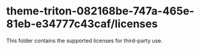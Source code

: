 # theme-triton-082168be-747a-465e-81eb-e34777c43caf/licenses

This folder contains the supported licenses for third-party use.
